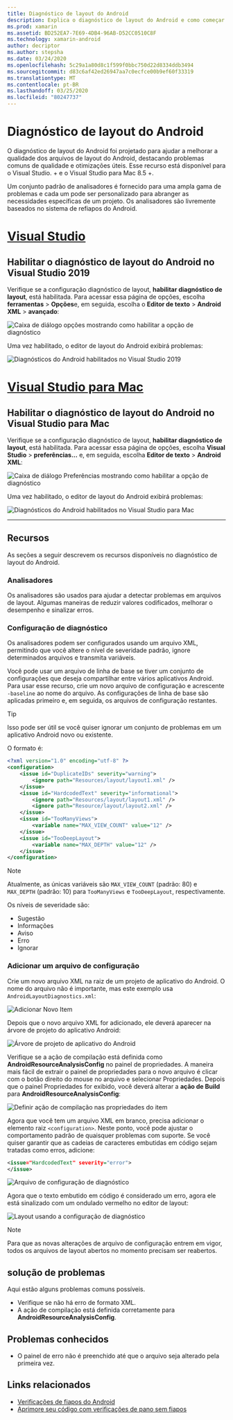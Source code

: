 ```yaml
---
title: Diagnóstico de layout do Android
description: Explica o diagnóstico de layout do Android e como começar
ms.prod: xamarin
ms.assetid: BD252EA7-7E69-4DB4-96AB-D52CC0510C8F
ms.technology: xamarin-android
author: decriptor
ms.author: stepsha
ms.date: 03/24/2020
ms.openlocfilehash: 5c29a1a80d8c1f599f0bbc750d22d8334ddb3494
ms.sourcegitcommit: d83c6af42ed26947aa7c0ecfce00b9ef60f33319
ms.translationtype: MT
ms.contentlocale: pt-BR
ms.lasthandoff: 03/25/2020
ms.locfileid: "80247737"
---
```

# <a name="android-layout-diagnostics"></a>Diagnóstico de layout do Android

O diagnóstico de layout do Android foi projetado para ajudar a melhorar a qualidade dos arquivos de layout do Android, destacando problemas comuns de qualidade e otimizações úteis. Esse recurso está disponível para o Visual Studio. + e o Visual Studio para Mac 8.5 +.

Um conjunto padrão de analisadores é fornecido para uma ampla gama de problemas e cada um pode ser personalizado para abranger as necessidades específicas de um projeto. Os analisadores são livremente baseados no sistema de refiapos do Android.

# <a name="visual-studio"></a>[Visual Studio](#tab/windows)

## <a name="enable-android-layout-diagnostics-on-visual-studio-2019"></a>Habilitar o diagnóstico de layout do Android no Visual Studio 2019

Verifique se a configuração diagnóstico de layout, **habilitar diagnóstico de layout**, está habilitada. Para acessar essa página de opções, escolha **ferramentas** > **Opções**e, em seguida, escolha o **Editor de texto** > **Android XML** > **avançado**:

![Caixa de diálogo opções mostrando como habilitar a opção de diagnóstico](diagnostics-images/AndroidDiagnosticsEnableOption.png)

Uma vez habilitado, o editor de layout do Android exibirá problemas:

![Diagnósticos do Android habilitados no Visual Studio 2019](diagnostics-images/AndroidDiagnosticsEnabled.png)

# <a name="visual-studio-for-mac"></a>[Visual Studio para Mac](#tab/macos)

## <a name="enable-android-layout-diagnostics-on-visual-studio-for-mac"></a>Habilitar o diagnóstico de layout do Android no Visual Studio para Mac

Verifique se a configuração diagnóstico de layout, **habilitar diagnóstico de layout**, está habilitada. Para acessar essa página de opções, escolha **Visual Studio** > **preferências...** e, em seguida, escolha **Editor de texto** > **Android XML**:

![Caixa de diálogo Preferências mostrando como habilitar a opção de diagnóstico](diagnostics-images/AndroidDiagnosticsEnableOptionVSmac.png)

Uma vez habilitado, o editor de layout do Android exibirá problemas:

![Diagnósticos do Android habilitados no Visual Studio para Mac](diagnostics-images/AndroidDiagnosticsEnabledVSmac.png)

-----

## <a name="features"></a>Recursos

As seções a seguir descrevem os recursos disponíveis no diagnóstico de layout do Android.

### <a name="analyzers"></a>Analisadores

Os analisadores são usados para ajudar a detectar problemas em arquivos de layout. Algumas maneiras de reduzir valores codificados, melhorar o desempenho e sinalizar erros.

### <a name="diagnostic-configuration"></a>Configuração de diagnóstico

Os analisadores podem ser configurados usando um arquivo XML, permitindo que você altere o nível de severidade padrão, ignore determinados arquivos e transmita variáveis.

Você pode usar um arquivo de linha de base se tiver um conjunto de configurações que deseja compartilhar entre vários aplicativos Android. Para usar esse recurso, crie um novo arquivo de configuração e acrescente `-baseline` ao nome do arquivo. As configurações de linha de base são aplicadas primeiro e, em seguida, os arquivos de configuração restantes.

> [!TIP]
> Isso pode ser útil se você quiser ignorar um conjunto de problemas em um aplicativo Android novo ou existente.

O formato é:

```xml
<?xml version="1.0" encoding="utf-8" ?> 
<configuration>
    <issue id="DuplicateIDs" severity="warning">
        <ignore path="Resources/layout/layout1.xml" />
    </issue>
    <issue id="HardcodedText" severity="informational">
        <ignore path="Resources/layout/layout1.xml" />
        <ignore path="Resource/layout/layout2.xml" />
    </issue>
    <issue id="TooManyViews">
        <variable name="MAX_VIEW_COUNT" value="12" />
    </issue>
    <issue id="TooDeepLayout">
        <variable name="MAX_DEPTH" value="12" />
    </issue>
</configuration>
```

> [!NOTE]
> Atualmente, as únicas variáveis são `MAX_VIEW_COUNT` (padrão: 80) e `MAX_DEPTH` (padrão: 10) para `TooManyViews` e `TooDeepLayout`, respectivamente.

Os níveis de severidade são:

- Sugestão
- Informações
- Aviso
- Erro
- Ignorar

### <a name="add-a-configuration-file"></a>Adicionar um arquivo de configuração

Crie um novo arquivo XML na raiz de um projeto de aplicativo do Android. O nome do arquivo não é importante, mas este exemplo usa `AndroidLayoutDiagnostics.xml`:

![Adicionar Novo Item](diagnostics-images/AndroidDiagnosticsNewFileDialog.png)

Depois que o novo arquivo XML for adicionado, ele deverá aparecer na árvore de projeto do aplicativo Android:

![Árvore de projeto de aplicativo do Android](diagnostics-images/AndroidDiagnosticsFileAddToTree.png)

Verifique se a ação de compilação está definida como **AndroidResourceAnalysisConfig** no painel de propriedades.
A maneira mais fácil de extrair o painel de propriedades para o novo arquivo é clicar com o botão direito do mouse no arquivo e selecionar Propriedades. Depois que o painel Propriedades for exibido, você deverá alterar a **ação de Build** para **AndroidResourceAnalysisConfig**:

![Definir ação de compilação nas propriedades do item](diagnostics-images/AndroidDiagnosticsSetBuildAction.png)

Agora que você tem um arquivo XML em branco, precisa adicionar o elemento raiz `<configuration>`. Neste ponto, você pode ajustar o comportamento padrão de quaisquer problemas com suporte.
Se você quiser garantir que as cadeias de caracteres embutidas em código sejam tratadas como erros, adicione:

```xml
<issue="HardcodedText" severity="error">
</issue>
```

![Arquivo de configuração de diagnóstico](diagnostics-images/AndroidDiagnosticsConfigurationFileExample.png)

Agora que o texto embutido em código é considerado um erro, agora ele está sinalizado com um ondulado vermelho no editor de layout:

![Layout usando a configuração de diagnóstico](diagnostics-images/AndroidDiagnosticsUsingConfiguration.png)

> [!NOTE]
> Para que as novas alterações de arquivo de configuração entrem em vigor, todos os arquivos de layout abertos no momento precisam ser reabertos.
>

## <a name="troubleshooting"></a>solução de problemas

Aqui estão alguns problemas comuns possíveis.

- Verifique se não há erro de formato XML.
- A ação de compilação está definida corretamente para **AndroidResourceAnalysisConfig**.

## <a name="known-issues"></a>Problemas conhecidos

- O painel de erro não é preenchido até que o arquivo seja alterado pela primeira vez.

## <a name="related-links"></a>Links relacionados

- [Verificações de fiapos do Android](http://tools.android.com/tips/lint-checks)
- [Aprimore seu código com verificações de pano sem fiapos](https://developer.android.com/studio/write/lint)
